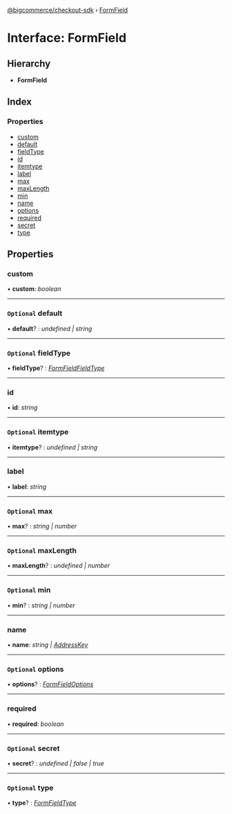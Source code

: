 [@bigcommerce/checkout-sdk](../README.md) › [FormField](formfield.md)

# Interface: FormField

## Hierarchy

* **FormField**

## Index

### Properties

* [custom](formfield.md#custom)
* [default](formfield.md#optional-default)
* [fieldType](formfield.md#optional-fieldtype)
* [id](formfield.md#id)
* [itemtype](formfield.md#optional-itemtype)
* [label](formfield.md#label)
* [max](formfield.md#optional-max)
* [maxLength](formfield.md#optional-maxlength)
* [min](formfield.md#optional-min)
* [name](formfield.md#name)
* [options](formfield.md#optional-options)
* [required](formfield.md#required)
* [secret](formfield.md#optional-secret)
* [type](formfield.md#optional-type)

## Properties

###  custom

• **custom**: *boolean*

___

### `Optional` default

• **default**? : *undefined | string*

___

### `Optional` fieldType

• **fieldType**? : *[FormFieldFieldType](../README.md#formfieldfieldtype)*

___

###  id

• **id**: *string*

___

### `Optional` itemtype

• **itemtype**? : *undefined | string*

___

###  label

• **label**: *string*

___

### `Optional` max

• **max**? : *string | number*

___

### `Optional` maxLength

• **maxLength**? : *undefined | number*

___

### `Optional` min

• **min**? : *string | number*

___

###  name

• **name**: *string | [AddressKey](../README.md#addresskey)*

___

### `Optional` options

• **options**? : *[FormFieldOptions](formfieldoptions.md)*

___

###  required

• **required**: *boolean*

___

### `Optional` secret

• **secret**? : *undefined | false | true*

___

### `Optional` type

• **type**? : *[FormFieldType](../README.md#formfieldtype)*
